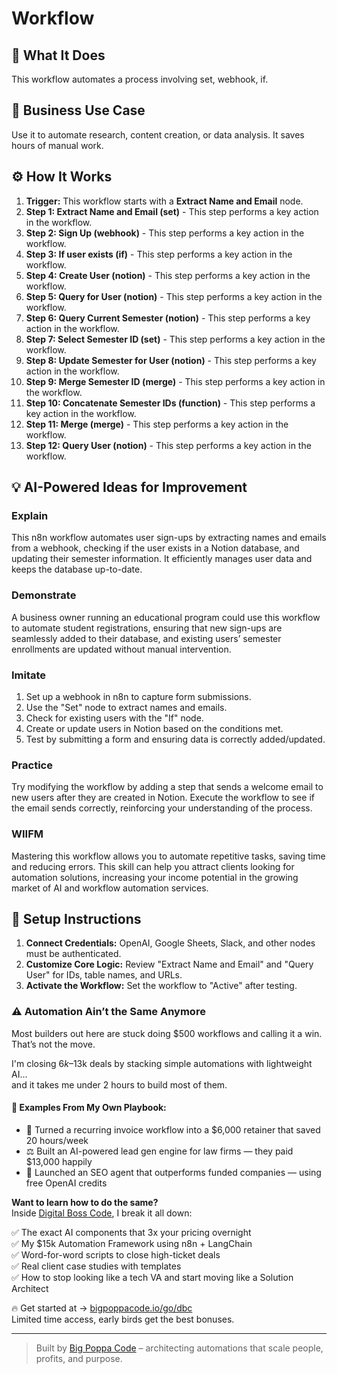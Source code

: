 # Workflow

## 🚀 What It Does
This workflow automates a process involving set, webhook, if.

## 💼 Business Use Case
Use it to automate research, content creation, or data analysis. It saves hours of manual work.

## ⚙️ How It Works
1.  **Trigger:** This workflow starts with a **Extract Name and Email** node.
2. **Step 1: Extract Name and Email (set)** - This step performs a key action in the workflow.
3. **Step 2: Sign Up (webhook)** - This step performs a key action in the workflow.
4. **Step 3: If user exists (if)** - This step performs a key action in the workflow.
5. **Step 4: Create User (notion)** - This step performs a key action in the workflow.
6. **Step 5: Query for User (notion)** - This step performs a key action in the workflow.
7. **Step 6: Query Current Semester (notion)** - This step performs a key action in the workflow.
8. **Step 7: Select Semester ID (set)** - This step performs a key action in the workflow.
9. **Step 8: Update Semester for User (notion)** - This step performs a key action in the workflow.
10. **Step 9: Merge Semester ID (merge)** - This step performs a key action in the workflow.
11. **Step 10: Concatenate Semester IDs (function)** - This step performs a key action in the workflow.
12. **Step 11: Merge (merge)** - This step performs a key action in the workflow.
13. **Step 12: Query User (notion)** - This step performs a key action in the workflow.

## 💡 AI-Powered Ideas for Improvement
### Explain
This n8n workflow automates user sign-ups by extracting names and emails from a webhook, checking if the user exists in a Notion database, and updating their semester information. It efficiently manages user data and keeps the database up-to-date.

### Demonstrate
A business owner running an educational program could use this workflow to automate student registrations, ensuring that new sign-ups are seamlessly added to their database, and existing users’ semester enrollments are updated without manual intervention.

### Imitate
1. Set up a webhook in n8n to capture form submissions.
2. Use the "Set" node to extract names and emails.
3. Check for existing users with the "If" node.
4. Create or update users in Notion based on the conditions met.
5. Test by submitting a form and ensuring data is correctly added/updated.

### Practice
Try modifying the workflow by adding a step that sends a welcome email to new users after they are created in Notion. Execute the workflow to see if the email sends correctly, reinforcing your understanding of the process.

### WIIFM
Mastering this workflow allows you to automate repetitive tasks, saving time and reducing errors. This skill can help you attract clients looking for automation solutions, increasing your income potential in the growing market of AI and workflow automation services.

## 🔧 Setup Instructions
1. **Connect Credentials:** OpenAI, Google Sheets, Slack, and other nodes must be authenticated.
2. **Customize Core Logic:** Review "Extract Name and Email" and "Query User" for IDs, table names, and URLs.
3. **Activate the Workflow:** Set the workflow to "Active" after testing.

### ⚠️ Automation Ain’t the Same Anymore

Most builders out here are stuck doing $500 workflows and calling it a win.  
That’s not the move.  

I'm closing $6k–$13k deals by stacking simple automations with lightweight AI...  
and it takes me under 2 hours to build most of them.

#### 🧠 Examples From My Own Playbook:
- 🔁 Turned a recurring invoice workflow into a $6,000 retainer that saved 20 hours/week  
- ⚖️ Built an AI-powered lead gen engine for law firms — they paid $13,000 happily  
- 🚀 Launched an SEO agent that outperforms funded companies — using free OpenAI credits  

**Want to learn how to do the same?**  
Inside [Digital Boss Code](https://bigpoppacode.io/go/dbc), I break it all down:

✅ The exact AI components that 3x your pricing overnight  
✅ My $15k Automation Framework using n8n + LangChain  
✅ Word-for-word scripts to close high-ticket deals  
✅ Real client case studies with templates  
✅ How to stop looking like a tech VA and start moving like a Solution Architect  

🔥 Get started at → [bigpoppacode.io/go/dbc](https://bigpoppacode.io/go/dbc)  
Limited time access, early birds get the best bonuses.

---
> Built by [Big Poppa Code](https://bigpoppacode.io) – architecting automations that scale people, profits, and purpose.
